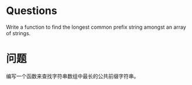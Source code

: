 # Questions
Write a function to find the longest common prefix string amongst an array of strings.

# 问题
编写一个函数来查找字符串数组中最长的公共前缀字符串。
